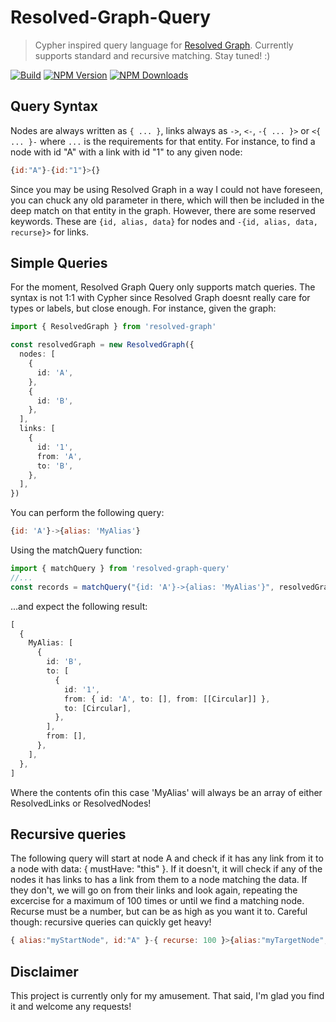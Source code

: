 # Resolved-Graph-Query

> Cypher inspired query language for [Resolved Graph](https://npmjs.org/package/resolved-graph). Currently supports standard and recursive matching. Stay tuned! :)

[![Build](https://img.shields.io/github/workflow/status/stefanterdell/resolved-graph-query/Tests)](https://github.com/StefanTerdell/resolved-graph-query)
[![NPM Version](https://img.shields.io/npm/v/resolved-graph-query.svg)](https://npmjs.org/package/resolved-graph-query)
[![NPM Downloads](https://img.shields.io/npm/dw/resolved-graph-query.svg)](https://npmjs.org/package/resolved-graph-query)

## Query Syntax

Nodes are always written as `{ ... }`, links always as `->`, `<-`, `-{ ... }>` or `<{ ... }-` where `...` is the requirements for that entity. For instance, to find a node with id "A" with a link with id "1" to any given node:

```javascript
{id:"A"}-{id:"1"}>{}
```

Since you may be using Resolved Graph in a way I could not have foreseen, you can chuck any old parameter in there, which will then be included in the deep match on that entity in the graph. However, there are some reserved keywords. These are
`{id, alias, data}` for nodes and `-{id, alias, data, recurse}>` for links.

## Simple Queries

For the moment, Resolved Graph Query only supports match queries. The syntax is not 1:1 with Cypher since Resolved Graph doesnt really care for types or labels, but close enough. For instance, given the graph:

```typescript
import { ResolvedGraph } from 'resolved-graph'

const resolvedGraph = new ResolvedGraph({
  nodes: [
    {
      id: 'A',
    },
    {
      id: 'B',
    },
  ],
  links: [
    {
      id: '1',
      from: 'A',
      to: 'B',
    },
  ],
})
```

You can perform the following query:

```javascript
{id: 'A'}->{alias: 'MyAlias'}
```

Using the matchQuery function:

```typescript
import { matchQuery } from 'resolved-graph-query'
//...
const records = matchQuery("{id: 'A'}->{alias: 'MyAlias'}", resolvedGraph)
```

...and expect the following result:

```typescript
[
  {
    MyAlias: [
      {
        id: 'B',
        to: [
          {
            id: '1',
            from: { id: 'A', to: [], from: [[Circular]] },
            to: [Circular],
          },
        ],
        from: [],
      },
    ],
  },
]
```

Where the contents ofin this case 'MyAlias' will always be an array of either ResolvedLinks or ResolvedNodes!

## Recursive queries

The following query will start at node A and check if it has any link from it to a node with data: { mustHave: "this" }. If it doesn't, it will check if any of the nodes it has links to has a link from them to a node matching the data. If they don't, we will go on from their links and look again, repeating the excercise for a maximum of 100 times or until we find a matching node. Recurse must be a number, but can be as high as you want it to. Careful though: recursive queries can quickly get heavy!

```javascript
{ alias:"myStartNode", id:"A" }-{ recurse: 100 }>{alias:"myTargetNode", data: { mustHave: "this" } }
```

## Disclaimer

This project is currently only for my amusement. That said, I'm glad you find it and welcome any requests!